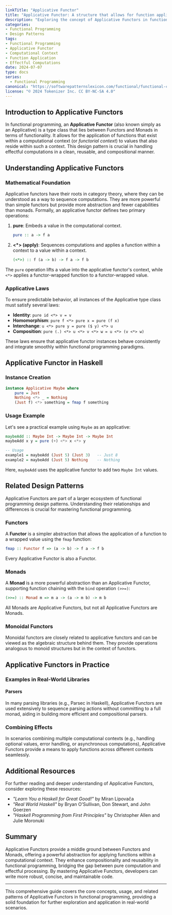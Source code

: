 ```yaml
---
linkTitle: "Applicative Functor"
title: "Applicative Functor: A structure that allows for function application over a computational context"
description: "Exploring the concept of Applicative Functors in functional programming which allow for function application within a computational context, bridging the gap between pure and effectful computations."
categories:
- Functional Programming
- Design Patterns
tags:
- Functional Programming
- Applicative Functor
- Computational Context
- Function Application
- Effectful Computations
date: 2024-07-07
type: docs
series:
  - Functional Programming
canonical: "https://softwarepatternslexicon.com/functional/functional-collections-and-structures/collections/applicative-functor"
license: "© 2024 Tokenizer Inc. CC BY-NC-SA 4.0"
---
```


## Introduction to Applicative Functors

In functional programming, an **Applicative Functor** (also known simply as an Applicative) is a type class that lies between Functors and Monads in terms of functionality. It allows for the application of functions that exist within a computational context (or *functorial context*) to values that also reside within such a context. This design pattern is crucial in handling effectful computations in a clean, reusable, and compositional manner.

## Understanding Applicative Functors

### Mathematical Foundation

Applicative functors have their roots in category theory, where they can be understood as a way to sequence computations. They are more powerful than simple functors but provide more abstraction and fewer capabilities than monads. Formally, an applicative functor defines two primary operations:

1. **pure**: Embeds a value in the computational context.
    ```haskell
    pure :: a -> f a
    ```

2. **<*> (apply)**: Sequences computations and applies a function within a context to a value within a context.
    ```haskell
    (<*>) :: f (a -> b) -> f a -> f b
    ```

The `pure` operation lifts a value into the applicative functor's context, while `<*>` applies a functor-wrapped function to a functor-wrapped value.

### Applicative Laws

To ensure predictable behavior, all instances of the Applicative type class must satisfy several laws:
- **Identity**: `pure id <*> v = v`
- **Homomorphism**: `pure f <*> pure x = pure (f x)`
- **Interchange**: `u <*> pure y = pure ($ y) <*> u`
- **Composition**: `pure (.) <*> u <*> v <*> w = u <*> (v <*> w)`

These laws ensure that applicative functor instances behave consistently and integrate smoothly within functional programming paradigms.

## Applicative Functor in Haskell

### Instance Creation

```haskell
instance Applicative Maybe where
    pure = Just
    Nothing <*> _ = Nothing
    (Just f) <*> something = fmap f something
```

### Usage Example

Let's see a practical example using `Maybe` as an applicative:

```haskell
maybeAdd :: Maybe Int -> Maybe Int -> Maybe Int
maybeAdd x y = pure (+) <*> x <*> y

-- Usage
example1 = maybeAdd (Just 5) (Just 3)   -- Just 8
example2 = maybeAdd (Just 5) Nothing    -- Nothing
```

Here, `maybeAdd` uses the applicative functor to add two `Maybe Int` values.

## Related Design Patterns

Applicative Functors are part of a larger ecosystem of functional programming design patterns. Understanding their relationships and differences is crucial for mastering functional programming.

### Functors

A **Functor** is a simpler abstraction that allows the application of a function to a wrapped value using the `fmap` function:

```haskell
fmap :: Functor f => (a -> b) -> f a -> f b
```

Every Applicative Functor is also a Functor.

### Monads

A **Monad** is a more powerful abstraction than an Applicative Functor, supporting function chaining with the `bind` operation `(>>=)`:

```haskell
(>>=) :: Monad m => m a -> (a -> m b) -> m b
```

All Monads are Applicative Functors, but not all Applicative Functors are Monads.

### Monoidal Functors

Monoidal functors are closely related to applicative functors and can be viewed as the algebraic structure behind them. They provide operations analogous to monoid structures but in the context of functors.

## Applicative Functors in Practice

### Examples in Real-World Libraries

#### Parsers

In many parsing libraries (e.g., Parsec in Haskell), Applicative Functors are used extensively to sequence parsing actions without committing to a full monad, aiding in building more efficient and compositional parsers.

### Combining Effects

In scenarios combining multiple computational contexts (e.g., handling optional values, error handling, or asynchronous computations), Applicative Functors provide a means to apply functions across different contexts seamlessly.

## Additional Resources

For further reading and deeper understanding of Applicative Functors, consider exploring these resources:
- *"Learn You a Haskell for Great Good!"* by Miran Lipovača
- *"Real World Haskell"* by Bryan O'Sullivan, Don Stewart, and John Goerzen
- *"Haskell Programming from First Principles"* by Christopher Allen and Julie Moronuki

## Summary

Applicative Functors provide a middle ground between Functors and Monads, offering a powerful abstraction for applying functions within a computational context. They enhance compositionality and reusability in functional programming, bridging the gap between pure computation and effectful processing. By mastering Applicative Functors, developers can write more robust, concise, and maintainable code.

---

This comprehensive guide covers the core concepts, usage, and related patterns of Applicative Functors in functional programming, providing a solid foundation for further exploration and application in real-world scenarios.
